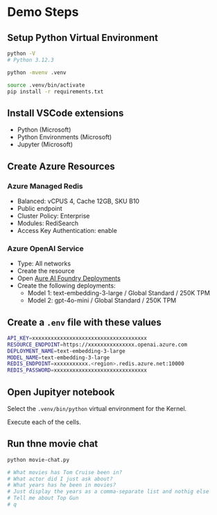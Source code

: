 # Demo Steps

## Setup Python Virtual Environment

```sh
python -V
# Python 3.12.3

python -mvenv .venv

source .venv/bin/activate
pip install -r requirements.txt
```

## Install VSCode extensions

* Python (Microsoft)
* Python Environments (Microsoft)
* Jupyter (Microsoft)

## Create Azure Resources

### Azure Managed Redis

* Balanced: vCPUS 4, Cache 12GB, SKU B10
* Public endpoint
* Cluster Policy: Enterprise
* Modules: RediSearch
* Access Key Authentication: enable

### Azure OpenAI Service

* Type: All networks
* Create the resource
* Open [Aure AI Foundry Deployments](https://ai.azure.com/resource/deployments)
* Create the following deployments:
    * Model 1: text-embedding-3-large / Global Standard / 250K TPM
    * Model 2: gpt-4o-mini / Global Standard / 250K TPM

## Create a `.env` file with these values

```sh
API_KEY=xxxxxxxxxxxxxxxxxxxxxxxxxxxxxxxxxxxxx
RESOURCE_ENDPOINT=https://xxxxxxxxxxxxxxx.openai.azure.com
DEPLOYMENT_NAME=text-embedding-3-large
MODEL_NAME=text-embedding-3-large
REDIS_ENDPOINT=xxxxxxxxxxx.<region>.redis.azure.net:10000
REDIS_PASSWORD=xxxxxxxxxxxxxxxxxxxxxxxxxxxxxx
```

## Open Jupityer notebook

Select the `.venv/bin/python` virtual environment for the Kernel.

Execute each of the cells.

## Run thne movie chat

```sh
python movie-chat.py

# What movies has Tom Cruise been in?
# What actor did I just ask about?
# What years has he been in movies?
# Just display the years as a comma-separate list and nothig else
# Tell me about Top Gun
# q
```
